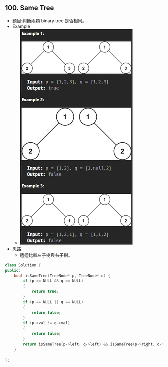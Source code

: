 ## 100. Same Tree
- 題目:判斷兩顆 binary tree 是否相同。
- Example
    - ![image](https://github.com/bebe6990103/LeetCode/blob/main/Image/100_Exmaple.png)
- 思路
    - 遞迴比較左子樹與右子樹。
```cpp
class Solution {
public:
    bool isSameTree(TreeNode* p, TreeNode* q) {
        if (p == NULL && q == NULL)
        {
            return true;
        }
        if (p == NULL || q == NULL)
        {
            return false;
        }
        if (p->val != q->val)
        {
            return false;
        }
        return isSameTree(p->left, q->left) && isSameTree(p->right, q->right);
    }
    
};
```
